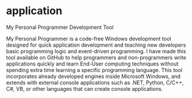 # application
My Personal Programmer Development Tool
 
My Personal Programmer is a code-free Windows development
tool designed for quick application development and teaching 
new developers basic programming logic and event-driven 
programming. I have made this tool available on GitHub to 
help programmers and non-programmers write applications
quickly and learn End-User computing techniques without 
spending extra time learning a specific programming language. 
This tool incorporates already developed engines inside
Microsoft Windows, and extends with external console 
applications such as .NET, Python, C/C++, C#, VB, or other 
languages that can create console applications.







